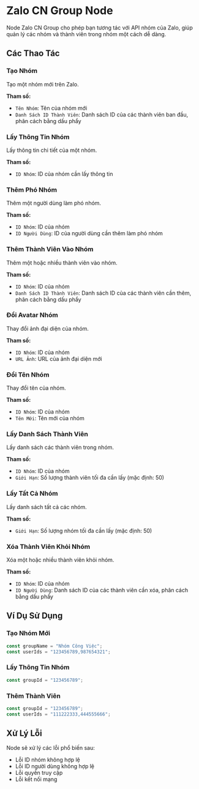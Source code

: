 # Zalo CN Group Node

Node Zalo CN Group cho phép bạn tương tác với API nhóm của Zalo, giúp quản lý các nhóm và thành viên trong nhóm một cách dễ dàng.

## Các Thao Tác

### Tạo Nhóm
Tạo một nhóm mới trên Zalo.

**Tham số:**
- `Tên Nhóm`: Tên của nhóm mới
- `Danh Sách ID Thành Viên`: Danh sách ID của các thành viên ban đầu, phân cách bằng dấu phẩy

### Lấy Thông Tin Nhóm
Lấy thông tin chi tiết của một nhóm.

**Tham số:**
- `ID Nhóm`: ID của nhóm cần lấy thông tin

### Thêm Phó Nhóm
Thêm một người dùng làm phó nhóm.

**Tham số:**
- `ID Nhóm`: ID của nhóm
- `ID Người Dùng`: ID của người dùng cần thêm làm phó nhóm

### Thêm Thành Viên Vào Nhóm
Thêm một hoặc nhiều thành viên vào nhóm.

**Tham số:**
- `ID Nhóm`: ID của nhóm
- `Danh Sách ID Thành Viên`: Danh sách ID của các thành viên cần thêm, phân cách bằng dấu phẩy

### Đổi Avatar Nhóm
Thay đổi ảnh đại diện của nhóm.

**Tham số:**
- `ID Nhóm`: ID của nhóm
- `URL Ảnh`: URL của ảnh đại diện mới

### Đổi Tên Nhóm
Thay đổi tên của nhóm.

**Tham số:**
- `ID Nhóm`: ID của nhóm
- `Tên Mới`: Tên mới của nhóm

### Lấy Danh Sách Thành Viên
Lấy danh sách các thành viên trong nhóm.

**Tham số:**
- `ID Nhóm`: ID của nhóm
- `Giới Hạn`: Số lượng thành viên tối đa cần lấy (mặc định: 50)

### Lấy Tất Cả Nhóm
Lấy danh sách tất cả các nhóm.

**Tham số:**
- `Giới Hạn`: Số lượng nhóm tối đa cần lấy (mặc định: 50)

### Xóa Thành Viên Khỏi Nhóm
Xóa một hoặc nhiều thành viên khỏi nhóm.

**Tham số:**
- `ID Nhóm`: ID của nhóm
- `ID Người Dùng`: Danh sách ID của các thành viên cần xóa, phân cách bằng dấu phẩy

## Ví Dụ Sử Dụng

### Tạo Nhóm Mới
```typescript
const groupName = "Nhóm Công Việc";
const userIds = "123456789,987654321";
```

### Lấy Thông Tin Nhóm
```typescript
const groupId = "123456789";
```

### Thêm Thành Viên
```typescript
const groupId = "123456789";
const userIds = "111222333,444555666";
```

## Xử Lý Lỗi

Node sẽ xử lý các lỗi phổ biến sau:
- Lỗi ID nhóm không hợp lệ
- Lỗi ID người dùng không hợp lệ
- Lỗi quyền truy cập
- Lỗi kết nối mạng

